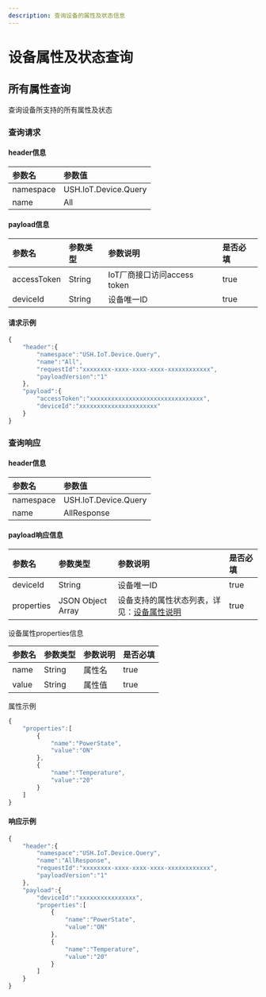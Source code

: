 ```yaml
---
description: 查询设备的属性及状态信息
---
```


# 设备属性及状态查询

## 所有属性查询

查询设备所支持的所有属性及状态

### 查询请求

#### header信息

| 参数名 | 参数值 |
| :--- | :--- |
| namespace | USH.IoT.Device.Query |
| name | All |

#### payload信息

| 参数名 | 参数类型 | 参数说明 | 是否必填 |
| :--- | :--- | :--- | :--- |
| accessToken | String | IoT厂商接口访问access token | true |
| deviceId | String | 设备唯一ID | true |

#### 请求示例

```javascript
{
    "header":{
        "namespace":"USH.IoT.Device.Query",
        "name":"All",
        "requestId":"xxxxxxxx-xxxx-xxxx-xxxx-xxxxxxxxxxxx",
        "payloadVersion":"1"
    },
    "payload":{
        "accessToken":"xxxxxxxxxxxxxxxxxxxxxxxxxxxxxxxx",
        "deviceId":"xxxxxxxxxxxxxxxxxxxxxx"
    }
}
```

### 查询响应

#### header信息

| 参数名 | 参数值 |
| :--- | :--- |
| namespace | USH.IoT.Device.Query |
| name | AllResponse |

#### payload响应信息

| 参数名 | 参数类型 | 参数说明 | 是否必填 |
| :--- | :--- | :--- | :--- |
| deviceId | String | 设备唯一ID | true |
| properties | JSON Object Array | 设备支持的属性状态列表，详见：[设备属性说明](she-bei-shu-xing-shuo-ming.md) | true |

设备属性properties信息

| 参数名 | 参数类型 | 参数说明 | 是否必填 |
| :--- | :--- | :--- | :--- |
| name | String | 属性名 | true |
| value | String | 属性值 | true |

属性示例

```javascript
{
    "properties":[
        {
            "name":"PowerState",
            "value":"ON"
        },
        {
            "name":"Temperature",
            "value":"20"
        }
    ]
}
```

#### 响应示例

```javascript
{
    "header":{
        "namespace":"USH.IoT.Device.Query",
        "name":"AllResponse",
        "requestId":"xxxxxxxx-xxxx-xxxx-xxxx-xxxxxxxxxxxx",
        "payloadVersion":"1"
    },
    "payload":{
        "deviceId":"xxxxxxxxxxxxxxxx",
        "properties":[
            {
                "name":"PowerState",
                "value":"ON"
            },
            {
                "name":"Temperature",
                "value":"20"
            }
        ]
    }
}
```

